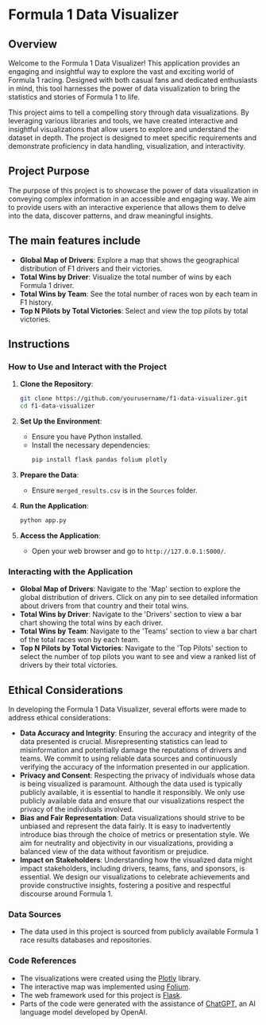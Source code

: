 # Formula 1 Data Visualizer

## Overview
Welcome to the Formula 1 Data Visualizer! This application provides an engaging and insightful way to explore the vast and exciting world of Formula 1 racing. Designed with both casual fans and dedicated enthusiasts in mind, this tool harnesses the power of data visualization to bring the statistics and stories of Formula 1 to life.

This project aims to tell a compelling story through data visualizations. By leveraging various libraries and tools, we have created interactive and insightful visualizations that allow users to explore and understand the dataset in depth. The project is designed to meet specific requirements and demonstrate proficiency in data handling, visualization, and interactivity.

## Project Purpose

The purpose of this project is to showcase the power of data visualization in conveying complex information in an accessible and engaging way. We aim to provide users with an interactive experience that allows them to delve into the data, discover patterns, and draw meaningful insights.

## The main features include
- **Global Map of Drivers**: Explore a map that shows the geographical distribution of F1 drivers and their victories.
- **Total Wins by Driver**: Visualize the total number of wins by each Formula 1 driver.
- **Total Wins by Team**: See the total number of races won by each team in F1 history.
- **Top N Pilots by Total Victories**: Select and view the top pilots by total victories.


## Instructions

### How to Use and Interact with the Project

1. **Clone the Repository**:
    ```bash
    git clone https://github.com/yourusername/f1-data-visualizer.git
    cd f1-data-visualizer
    ```

2. **Set Up the Environment**:
    - Ensure you have Python installed.
    - Install the necessary dependencies:
        ```bash
        pip install flask pandas folium plotly
        ```

3. **Prepare the Data**:
    - Ensure `merged_results.csv` is in the `Sources` folder.

4. **Run the Application**:
    ```bash
    python app.py
    ```

5. **Access the Application**:
    - Open your web browser and go to `http://127.0.0.1:5000/`.

### Interacting with the Application

- **Global Map of Drivers**: Navigate to the 'Map' section to explore the global distribution of drivers. Click on any pin to see detailed information about drivers from that country and their total wins.
- **Total Wins by Driver**: Navigate to the 'Drivers' section to view a bar chart showing the total wins by each driver.
- **Total Wins by Team**: Navigate to the 'Teams' section to view a bar chart of the total races won by each team.
- **Top N Pilots by Total Victories**: Navigate to the 'Top Pilots' section to select the number of top pilots you want to see and view a ranked list of drivers by their total victories.

## Ethical Considerations
In developing the Formula 1 Data Visualizer, several efforts were made to address ethical considerations:
- **Data Accuracy and Integrity**: Ensuring the accuracy and integrity of the data presented is crucial. Misrepresenting statistics can lead to misinformation and potentially damage the reputations of drivers and teams. We commit to using reliable data sources and continuously verifying the accuracy of the information presented in our application.
- **Privacy and Consent**: Respecting the privacy of individuals whose data is being visualized is paramount. Although the data used is typically publicly available, it is essential to handle it responsibly. We only use publicly available data and ensure that our visualizations respect the privacy of the individuals involved.
- **Bias and Fair Representation**: Data visualizations should strive to be unbiased and represent the data fairly. It is easy to inadvertently introduce bias through the choice of metrics or presentation style. We aim for neutrality and objectivity in our visualizations, providing a balanced view of the data without favoritism or prejudice.
- **Impact on Stakeholders**: Understanding how the visualized data might impact stakeholders, including drivers, teams, fans, and sponsors, is essential. We design our visualizations to celebrate achievements and provide constructive insights, fostering a positive and respectful discourse around Formula 1.

### Data Sources
- The data used in this project is sourced from publicly available Formula 1 race results databases and repositories.

### Code References
- The visualizations were created using the [Plotly](https://plotly.com/python/) library.
- The interactive map was implemented using [Folium](https://python-visualization.github.io/folium/).
- The web framework used for this project is [Flask](https://flask.palletsprojects.com/).
- Parts of the code were generated with the assistance of [ChatGPT](https://openai.com/chatgpt), an AI language model developed by OpenAI.